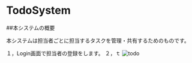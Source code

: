 # TodoSystem

##本システムの概要

本システムは担当者ごとに担当するタスクを管理・共有するためのものです。

１，Login画面で担当者の登録をします。
２，ｔ
![todo](https://user-images.githubusercontent.com/87798825/127273656-f0d36bdf-4756-47f8-9ed6-59762251ab6e.jpg)
